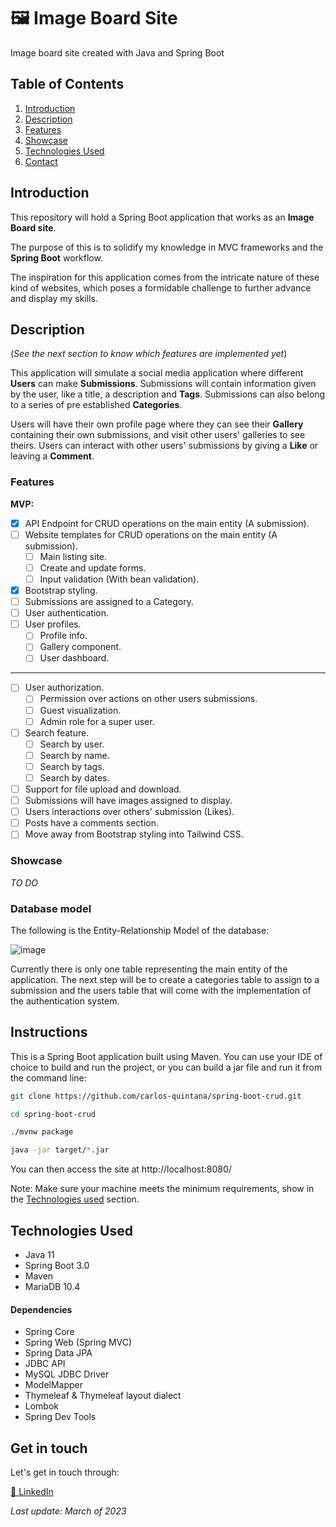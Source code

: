 # 🖼 Image Board Site
Image board site created with Java and Spring Boot

## Table of Contents
1. [Introduction](#introduction)
2. [Description](#description)
3. [Features](#features)
4. [Showcase](#showcase)
5. [Technologies Used](#technologies-used)
6. [Contact](#get-in-touch)

## Introduction

This repository will hold a Spring Boot application that works as an **Image Board site**.

The purpose of this is to solidify my knowledge in MVC frameworks and the **Spring Boot** workflow. 

The inspiration for this application comes from the intricate nature of these kind of websites, which poses a formidable challenge to further advance and display my skills.

## Description

(*See the next section to know which features are implemented yet*)

This application will simulate a social media application where different **Users** can make **Submissions**. 
Submissions will contain information given by the user, like a title, a description and **Tags**. Submissions can also belong to a series of pre established **Categories**.

Users will have their own profile page where they can see their **Gallery** containing their own submissions, and visit other users' galleries to see theirs.
Users can interact with other users' submissions by giving a **Like** or leaving a **Comment**.

### Features

**MVP:**
- [X] API Endpoint for CRUD operations on the main entity (A submission).
- [ ] Website templates for CRUD operations on the main entity (A submission).
  - [ ] Main listing site.
  - [ ] Create and update forms.
  - [ ] Input validation (With bean validation).
- [X] Bootstrap styling.
- [ ] Submissions are assigned to a Category.
- [ ] User authentication.
- [ ] User profiles.
  - [ ] Profile info.
  - [ ] Gallery component.
  - [ ] User dashboard.
- - - -
- [ ] User authorization.
  - [ ] Permission over actions on other users submissions.
  - [ ] Guest visualization.
  - [ ] Admin role for a super user.
- [ ] Search feature.
  - [ ] Search by user.
  - [ ] Search by name.
  - [ ] Search by tags.
  - [ ] Search by dates.
- [ ] Support for file upload and download.
- [ ] Submissions will have images assigned to display.
- [ ] Users interactions over others' submission (Likes).
- [ ] Posts have a comments section.
- [ ] Move away from Bootstrap styling into Tailwind CSS.

### Showcase

*TO DO*

### Database model

The following is the Entity-Relationship Model of the database:

![image](https://user-images.githubusercontent.com/102340968/226977317-c0b3c8a5-50c7-4893-be1e-f20720ccd43d.png)

Currently there is only one table representing the main entity of the application. The next step will be to create a categories table to assign to a submission and the users table that will come with the implementation of the authentication system.

## Instructions

This is a Spring Boot application built using Maven. You can use your IDE of choice to build and run the project, or you can build a jar file and run it from the command line:

```bash
git clone https://github.com/carlos-quintana/spring-boot-crud.git

cd spring-boot-crud

./mvnw package

java -jar target/*.jar
```

You can then access the site at http://localhost:8080/

Note: Make sure your machine meets the minimum requirements, show in the [Technologies used](#technologies-used) section.

## Technologies Used

- Java 11
- Spring Boot 3.0
- Maven
- MariaDB 10.4

#### Dependencies

- Spring Core
- Spring Web (Spring MVC)
- Spring Data JPA
- JDBC API
- MySQL JDBC Driver
- ModelMapper
- Thymeleaf & Thymeleaf layout dialect
- Lombok
- Spring Dev Tools

## Get in touch

Let's get in touch through:

[💼 LinkedIn](https://linkedin.com/in/carlos-quintana-dev)

*Last update: March of 2023*
